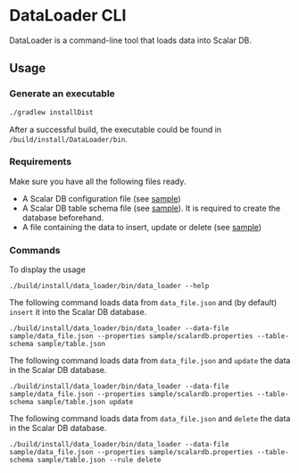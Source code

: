 # DataLoader CLI

DataLoader is a command-line tool that loads data into Scalar DB.

## Usage

### Generate an executable

```bash
./gradlew installDist
```

After a successful build, the executable could be found in `/build/install/DataLoader/bin`.

### Requirements

Make sure you have all the following files ready. 

* A Scalar DB configuration file (see [sample](./sample/scalardb.properties))
* A Scalar DB table schema file (see [sample](./sample/table.json)). It is required to create the 
database beforehand.
* A file containing the data to insert, update or delete (see [sample](./sample/data_file.json))



### Commands
To display the usage 
```
./build/install/data_loader/bin/data_loader --help
```

The following command loads data from `data_file.json` and (by default) `insert` it into the Scalar DB database. 
```
./build/install/data_loader/bin/data_loader --data-file sample/data_file.json --properties sample/scalardb.properties --table-schema sample/table.json
```

The following command loads data from `data_file.json` and `update` the data in the Scalar DB database.
```
./build/install/data_loader/bin/data_loader --data-file sample/data_file.json --properties sample/scalardb.properties --table-schema sample/table.json update
```

The following command loads data from `data_file.json` and `delete` the data in the Scalar DB database.
```
./build/install/data_loader/bin/data_loader --data-file sample/data_file.json --properties sample/scalardb.properties --table-schema sample/table.json --rule delete
```
